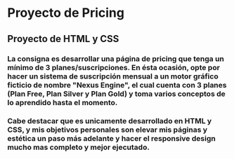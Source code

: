 # Proyecto de Pricing
## Proyecto de HTML y CSS
### La consigna es desarrollar una página de pricing que tenga un mínimo de 3 planes/suscripciones. En ésta ocasión, opte por hacer un sistema de suscripción mensual a un motor gráfico ficticio de nombre "Nexus Engine", el cual cuenta con 3 planes (Plan Free, Plan Silver y Plan Gold) y toma varios conceptos de lo aprendido hasta el momento. 

### Cabe destacar que es unicamente desarrollado en HTML y CSS, y mis objetivos personales son elevar mis páginas y estética un paso más adelante y hacer el responsive design mucho mas completo y mejor ejecutado. 
